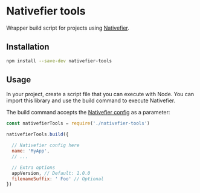 # Nativefier tools

Wrapper build script for projects using [Nativefier](https://github.com/jiahaog/nativefier).

## Installation

```sh
npm install --save-dev nativefier-tools
```

## Usage

In your project, create a script file that you can execute with Node. You can import this library and use the build command to execute Nativefier.

The build command accepts the [Nativefier config](https://github.com/jiahaog/nativefier/blob/master/docs/api.md#programmatic-api) as a parameter:

```js
const nativefierTools = require('./nativefier-tools')

nativefierTools.build({

  // Nativefier config here
  name: 'MyApp',
  // ...

  // Extra options
  appVersion, // Default: 1.0.0
  filenameSuffix: ' Foo' // Optional
})
```
